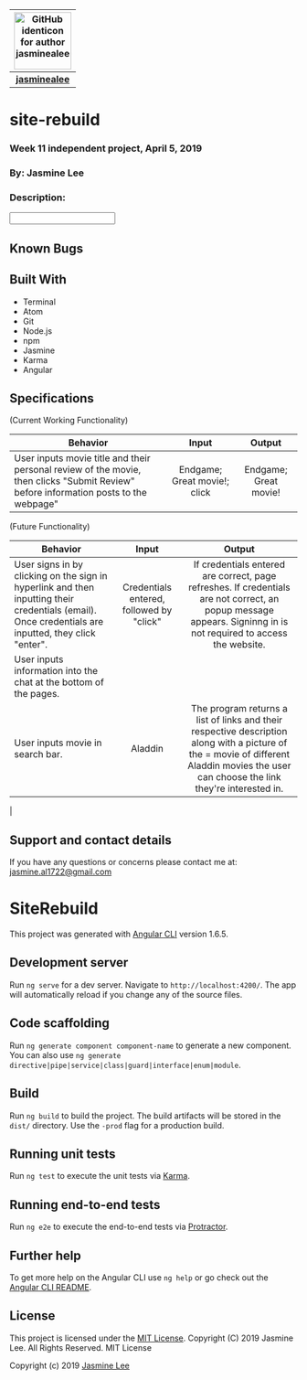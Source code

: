|<img src="https://github.com/identicons/jasminealee.png" width=100 alt="GitHub identicon for author jasminealee">|
|:-----:|
| [**jasminealee**](https://github.com/jasminealee ) |

# site-rebuild
### Week 11 independent project, April 5, 2019
### By: Jasmine Lee

### Description:
<input info>


## Known Bugs


## Built With

* Terminal
* Atom
* Git
* Node.js
* npm
* Jasmine
* Karma
* Angular


## Specifications

(Current Working Functionality)

| Behavior | Input | Output |
|----------|:-----:|:------:|
|User inputs movie title and their personal review of the movie, then clicks "Submit Review" before information posts to the webpage" | Endgame; Great movie!; click| Endgame; Great movie! |

(Future Functionality)

| Behavior | Input | Output |
|----------|:-----:|:------:|
|User signs in by clicking on the sign in hyperlink and then inputting their credentials (email). Once credentials are inputted, they click "enter". | Credentials entered, followed by "click" | If credentials entered are correct, page refreshes. If credentials are not correct, an popup message appears. Signinng in is not required to access the website.| 
|User inputs information into the chat at the bottom of the pages.
|User inputs movie in search bar. | Aladdin | The program returns a list of links and their respective description along with a picture of the = movie of different Aladdin movies the user can choose the link they're interested in. | click link | Webpage redirects user to the clicked movie review page. |
|



## Support and contact details
If you have any questions or concerns please contact me at: [jasmine.al1722@gmail.com](mailto:jasmine.al1722@gmail.com)

# SiteRebuild

This project was generated with [Angular CLI](https://github.com/angular/angular-cli) version 1.6.5.

## Development server

Run `ng serve` for a dev server. Navigate to `http://localhost:4200/`. The app will automatically reload if you change any of the source files.

## Code scaffolding

Run `ng generate component component-name` to generate a new component. You can also use `ng generate directive|pipe|service|class|guard|interface|enum|module`.

## Build

Run `ng build` to build the project. The build artifacts will be stored in the `dist/` directory. Use the `-prod` flag for a production build.

## Running unit tests

Run `ng test` to execute the unit tests via [Karma](https://karma-runner.github.io).

## Running end-to-end tests

Run `ng e2e` to execute the end-to-end tests via [Protractor](http://www.protractortest.org/).

## Further help

To get more help on the Angular CLI use `ng help` or go check out the [Angular CLI README](https://github.com/angular/angular-cli/blob/master/README.md).

## License

This project is licensed under the [MIT License](https://opensource.org/licenses/MIT). Copyright (C) 2019 Jasmine Lee. All Rights Reserved. MIT License

Copyright (c) 2019 [Jasmine Lee](https://github.com/jasminealee)

